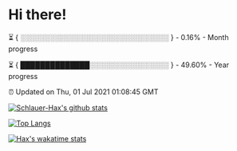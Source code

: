 # Hi there!

⏳ { ░░░░░░░░░░░░░░░░░░░░░░░░░░░░░░ } - 0.16% - Month progress

⏳ { ██████████████░░░░░░░░░░░░░░░░ } - 49.60% - Year progress

⏰ Updated on Thu, 01 Jul 2021 01:08:45 GMT


[![Schlauer-Hax's github stats](https://github-readme-stats.vercel.app/api?username=Schlauer-Hax&show_icons=true&theme=dark&count_private=true)](https://github.com/Schlauer-Hax)


[![Top Langs](https://github-readme-stats.vercel.app/api/top-langs/?username=Schlauer-Hax&layout=compact&theme=dark)](https://github.com/Schlauer-Hax?tab=repositories)


[![Hax's wakatime stats](https://github-readme-stats.vercel.app/api/wakatime?username=Hax&theme=dark)](https://wakatime.com/@Hax)

